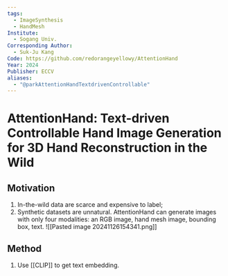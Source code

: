 ```yaml
---
tags:
  - ImageSynthesis
  - HandMesh
Institute:
  - Sogang Univ.
Corresponding Author:
  - Suk-Ju Kang
Code: https://github.com/redorangeyellowy/AttentionHand
Year: 2024
Publisher: ECCV
aliases:
  - "@parkAttentionHandTextdrivenControllable"
---
```

# AttentionHand: Text-driven Controllable Hand Image Generation for 3D Hand Reconstruction in the Wild
## Motivation
1. In-the-wild data are scarce and expensive to label;
2. Synthetic datasets are unnatural.
AttentionHand can generate images with only four modalities: an RGB image, hand mesh image, bounding box, text.
![[Pasted image 20241126154341.png]]
## Method
1. Use [[CLIP]] to get text embedding.